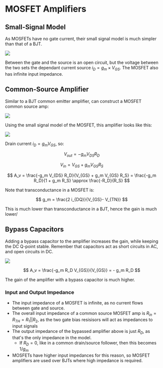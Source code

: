 # MOSFET Amplifiers

## Small-Signal Model

As MOSFETs have no gate current, their small signal model is much simpler than that of a BJT.

![](./img/mosfet-model.png)

Between the gate and the source is an open circuit, but the voltage between the two sets the dependant current source $i_D = g_m \times V_{GS}$. The MOSFET also has infinite input impedance.

## Common-Source Amplifier

Similar to a BJT common emitter amplifier, can construct a MOSFET common source amp:

![](./img/common-source.png)

Using the small signal model of the MOSFET, this amplifier looks like this:

![](./img/common-source-model.png)

Drain current $i_D = g_m V_{GS}$, so:

$$
V_{out} = -g_m V_{DS} R_D
$$

$$
V_{in} = V_{GS} + g_m V_{GS} R_S
$$

$$
A_v = \frac{-g_m V_{DS} R_D}{V_{GS} + g_m V_{GS} R_S} = \frac{-g_m R_D}{1 + g_m R_S} \approx \frac{-R_D}{R_S}
$$

Note that transconductance in a MOSFET is:

$$
g_m = \frac{2 i_{DQ}}{V_{GS}- V_{TN}}
$$

This is much lower than transconductance in a BJT, hence the gain is much lower/

## Bypass Capacitors

Adding a bypass capacitor to the amplifier increases the gain, while keeping the DC Q-point stable. Remember that capacitors act as short circuits in AC, and open circuits in DC.

![](./img/bypass-cap.png)

$$
A_v = \frac{-g_m R_D V_{GS}}{V_{GS}} = - g_m R_D
$$

The gain of the amplifier with a bypass capacitor is much higher.

### Input and Output Impedance

- The input impedance of a MOSFET is infinite, as no current flows between gate and source.
- The overall input impedance of a common source MOSFET amp is $R_{in} = R_{TH} = R_1 || R_2$, as the two gate bias resisisors will act as impedances to input signals
- The output impedance of the bypassed amplifier above is just $R_D$, as that's the only impedance in the model.
  - If $R_D = 0$, like in a common drain/source follower, then this becomes $1/g_m$
- MOSFETs have higher input impedances for this reason, so MOSFET amplifiers are used over BJTs where high impedance is required.
